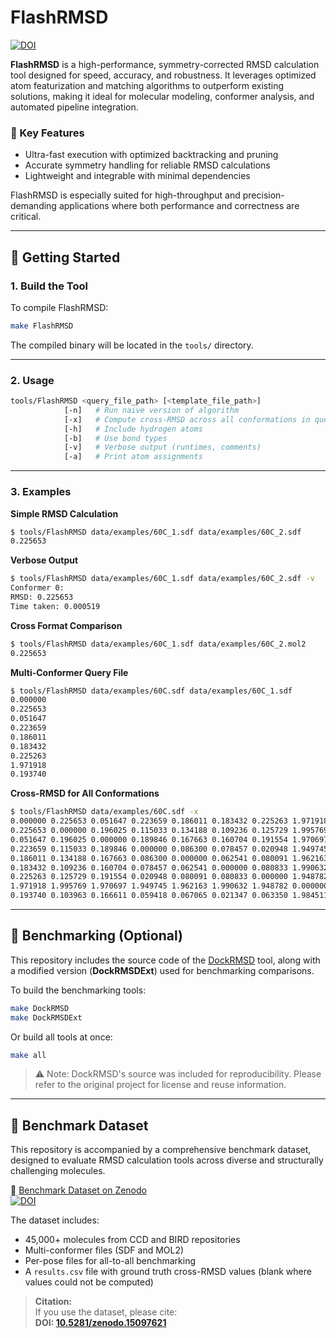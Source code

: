 # FlashRMSD
[![DOI](https://zenodo.org/badge/DOI/10.5281/zenodo.15097621.svg)](https://doi.org/10.5281/zenodo.15097621)

**FlashRMSD** is a high-performance, symmetry-corrected RMSD calculation tool designed for speed, accuracy, and robustness. It leverages optimized atom featurization and matching algorithms to outperform existing solutions, making it ideal for molecular modeling, conformer analysis, and automated pipeline integration.

### 🔧 Key Features
- Ultra-fast execution with optimized backtracking and pruning
- Accurate symmetry handling for reliable RMSD calculations
- Lightweight and integrable with minimal dependencies

FlashRMSD is especially suited for high-throughput and precision-demanding applications where both performance and correctness are critical.

---

## 🚀 Getting Started

### 1. Build the Tool

To compile FlashRMSD:

```bash
make FlashRMSD
```

The compiled binary will be located in the `tools/` directory.

---

### 2. Usage

```bash
tools/FlashRMSD <query_file_path> [<template_file_path>] 
            [-n]   # Run naive version of algorithm
            [-x]   # Compute cross-RMSD across all conformations in query file
            [-h]   # Include hydrogen atoms
            [-b]   # Use bond types
            [-v]   # Verbose output (runtimes, comments)
            [-a]   # Print atom assignments
```

---

### 3. Examples

**Simple RMSD Calculation**

```bash
$ tools/FlashRMSD data/examples/60C_1.sdf data/examples/60C_2.sdf
0.225653
```

**Verbose Output**

```bash
$ tools/FlashRMSD data/examples/60C_1.sdf data/examples/60C_2.sdf -v
Conformer 0: 
RMSD: 0.225653
Time taken: 0.000519
```

**Cross Format Comparison**

```bash
$ tools/FlashRMSD data/examples/60C_1.sdf data/examples/60C_2.mol2
0.225653
```

**Multi-Conformer Query File**

```bash
$ tools/FlashRMSD data/examples/60C.sdf data/examples/60C_1.sdf
0.000000
0.225653
0.051647
0.223659
0.186011
0.183432
0.225263
1.971918
0.193740
```

**Cross-RMSD for All Conformations**

```bash
$ tools/FlashRMSD data/examples/60C.sdf -x
0.000000 0.225653 0.051647 0.223659 0.186011 0.183432 0.225263 1.971918 0.193740 
0.225653 0.000000 0.196025 0.115033 0.134188 0.109236 0.125729 1.995769 0.103963 
0.051647 0.196025 0.000000 0.189846 0.167663 0.160704 0.191554 1.970697 0.166611 
0.223659 0.115033 0.189846 0.000000 0.086300 0.078457 0.020948 1.949745 0.059418 
0.186011 0.134188 0.167663 0.086300 0.000000 0.062541 0.080091 1.962163 0.067065 
0.183432 0.109236 0.160704 0.078457 0.062541 0.000000 0.080833 1.990632 0.021347 
0.225263 0.125729 0.191554 0.020948 0.080091 0.080833 0.000000 1.948782 0.063350 
1.971918 1.995769 1.970697 1.949745 1.962163 1.990632 1.948782 0.000000 1.984511 
0.193740 0.103963 0.166611 0.059418 0.067065 0.021347 0.063350 1.984511 0.000000
```

---

## 🧪 Benchmarking (Optional)

This repository includes the source code of the [DockRMSD](https://doi.org/10.1186/s13321-019-0362-7) tool, along with a modified version (**DockRMSDExt**) used for benchmarking comparisons.

To build the benchmarking tools:

```bash
make DockRMSD
make DockRMSDExt
```

Or build all tools at once:

```bash
make all
```

> ⚠️ Note: DockRMSD's source was included for reproducibility. Please refer to the original project for license and reuse information.

---

## 📂 Benchmark Dataset

This repository is accompanied by a comprehensive benchmark dataset, designed to evaluate RMSD calculation tools across diverse and structurally challenging molecules.

🔗 [Benchmark Dataset on Zenodo](https://doi.org/10.5281/zenodo.15097621)  
[![DOI](https://zenodo.org/badge/DOI/10.5281/zenodo.15097621.svg)](https://doi.org/10.5281/zenodo.15097621)

The dataset includes:
- 45,000+ molecules from CCD and BIRD repositories
- Multi-conformer files (SDF and MOL2)
- Per-pose files for all-to-all benchmarking
- A `results.csv` file with ground truth cross-RMSD values (blank where values could not be computed)

> **Citation:**  
> If you use the dataset, please cite:  
> **DOI: [10.5281/zenodo.15097621](https://doi.org/10.5281/zenodo.15097621)**
